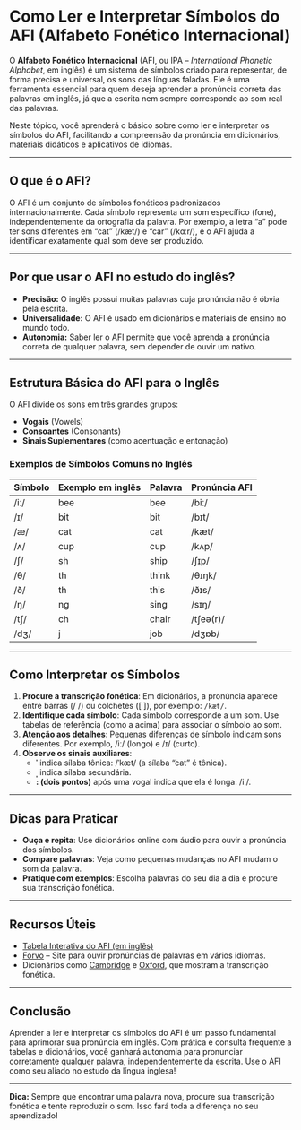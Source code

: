 # Como Ler e Interpretar Símbolos do AFI (Alfabeto Fonético Internacional)

O **Alfabeto Fonético Internacional** (AFI, ou IPA – *International Phonetic Alphabet*, em inglês) é um sistema de símbolos criado para representar, de forma precisa e universal, os sons das línguas faladas. Ele é uma ferramenta essencial para quem deseja aprender a pronúncia correta das palavras em inglês, já que a escrita nem sempre corresponde ao som real das palavras.

Neste tópico, você aprenderá o básico sobre como ler e interpretar os símbolos do AFI, facilitando a compreensão da pronúncia em dicionários, materiais didáticos e aplicativos de idiomas.

---

## O que é o AFI?

O AFI é um conjunto de símbolos fonéticos padronizados internacionalmente. Cada símbolo representa um som específico (fone), independentemente da ortografia da palavra. Por exemplo, a letra “a” pode ter sons diferentes em “cat” (/kæt/) e “car” (/kɑːr/), e o AFI ajuda a identificar exatamente qual som deve ser produzido.

---

## Por que usar o AFI no estudo do inglês?

- **Precisão:** O inglês possui muitas palavras cuja pronúncia não é óbvia pela escrita.
- **Universalidade:** O AFI é usado em dicionários e materiais de ensino no mundo todo.
- **Autonomia:** Saber ler o AFI permite que você aprenda a pronúncia correta de qualquer palavra, sem depender de ouvir um nativo.

---

## Estrutura Básica do AFI para o Inglês

O AFI divide os sons em três grandes grupos:

- **Vogais** (Vowels)
- **Consoantes** (Consonants)
- **Sinais Suplementares** (como acentuação e entonação)

### Exemplos de Símbolos Comuns no Inglês

| Símbolo | Exemplo em inglês | Palavra | Pronúncia AFI |
|---------|-------------------|---------|---------------|
| /iː/    | bee               | bee     | /biː/         |
| /ɪ/     | bit               | bit     | /bɪt/         |
| /æ/     | cat               | cat     | /kæt/         |
| /ʌ/     | cup               | cup     | /kʌp/         |
| /ʃ/     | sh                | ship    | /ʃɪp/         |
| /θ/     | th                | think   | /θɪŋk/        |
| /ð/     | th                | this    | /ðɪs/         |
| /ŋ/     | ng                | sing    | /sɪŋ/         |
| /tʃ/    | ch                | chair   | /tʃeə(r)/     |
| /dʒ/    | j                 | job     | /dʒɒb/        |

---

## Como Interpretar os Símbolos

1. **Procure a transcrição fonética**: Em dicionários, a pronúncia aparece entre barras (/ /) ou colchetes ([ ]), por exemplo: `/kæt/`.
2. **Identifique cada símbolo**: Cada símbolo corresponde a um som. Use tabelas de referência (como a acima) para associar o símbolo ao som.
3. **Atenção aos detalhes**: Pequenas diferenças de símbolo indicam sons diferentes. Por exemplo, /iː/ (longo) e /ɪ/ (curto).
4. **Observe os sinais auxiliares**:
   - **ˈ** indica sílaba tônica: /ˈkæt/ (a sílaba “cat” é tônica).
   - **ˌ** indica sílaba secundária.
   - **: (dois pontos)** após uma vogal indica que ela é longa: /iː/.

---

## Dicas para Praticar

- **Ouça e repita**: Use dicionários online com áudio para ouvir a pronúncia dos símbolos.
- **Compare palavras**: Veja como pequenas mudanças no AFI mudam o som da palavra.
- **Pratique com exemplos**: Escolha palavras do seu dia a dia e procure sua transcrição fonética.

---

## Recursos Úteis

- [Tabela Interativa do AFI (em inglês)](https://www.internationalphoneticalphabet.org/ipa-charts/ipa-symbols-chart-complete/)
- [Forvo](https://forvo.com/) – Site para ouvir pronúncias de palavras em vários idiomas.
- Dicionários como [Cambridge](https://dictionary.cambridge.org/) e [Oxford](https://www.oxfordlearnersdictionaries.com/), que mostram a transcrição fonética.

---

## Conclusão

Aprender a ler e interpretar os símbolos do AFI é um passo fundamental para aprimorar sua pronúncia em inglês. Com prática e consulta frequente a tabelas e dicionários, você ganhará autonomia para pronunciar corretamente qualquer palavra, independentemente da escrita. Use o AFI como seu aliado no estudo da língua inglesa!

---

**Dica:** Sempre que encontrar uma palavra nova, procure sua transcrição fonética e tente reproduzir o som. Isso fará toda a diferença no seu aprendizado!